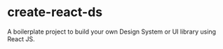 # create-react-ds
A boilerplate project to build your own Design System or UI library using React JS.

